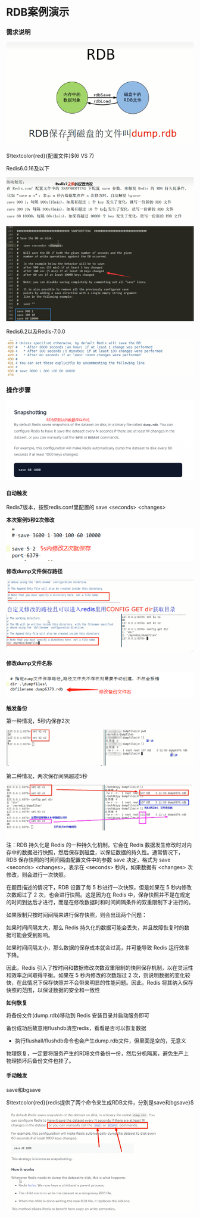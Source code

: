 # RDB案例演示

### 需求说明

![](images/3.需求说明.jpg)

$\textcolor{red}{配置文件}$(6 VS 7)

Redis6.0.16及以下

![](images/4.RDB6.0.16及以下配置1.jpg)

![](images/5.RDB6.0.16及以下配置2.jpg.jpg)

Redis6.2以及Redis-7.0.0

![](images/6.RDB7配置.jpg)

### 操作步骤

![](images/7.RDB触发方式.jpg)

#### 自动触发

Redis7版本，按照redis.conf里配置的 save \<seconds> \<changes>

**本次案例5秒2次修改**

![](images/8.5s内修改2次.png)

**修改dump文件保存路径**

![](images/9.dump文件路径.png)

**修改dump文件名称**

![](images/10.RDB修改备份文件名.png)

**触发备份**

第一种情况，5秒内保存2次

![](images/11.触发备份1.png)

第二种情况，两次保存间隔超过5秒

![](images/12.触发备份2.png)
  注：RDB 持久化是 Redis 的一种持久化机制，它会在 Redis 数据发生修改时对内存中的数据进行快照，然后保存到磁盘，以保证数据的持久性。通常情况下，RDB 保存快照的时间间隔由配置文件中的参数 save 决定，格式为 save \<seconds> \<changes>，表示在 \<seconds> 秒内，如果数据有 \<changes> 次修改，则会进行一次快照。

在题目描述的情况下，RDB 设置了每 5 秒进行一次快照，但是如果在 5 秒内修改次数超过了 2 次，也会进行快照。这是因为在 Redis 中，保存快照并不是在规定的时间到达后才进行，而是在修改数据时和时间间隔条件的双重限制下才进行的。

如果限制只按时间间隔来进行保存快照，则会出现两个问题：

如果时间间隔太大，那么 Redis 持久化的数据可能会丢失，并且故障恢复时的数据可能会受到影响。

如果时间间隔太小，那么数据的保存成本就会过高，并可能导致 Redis 运行效率下降。

因此，Redis 引入了按时间和数据修改次数双重限制的快照保存机制，以在灵活性和效率之间取得平衡。如果在 5 秒内修改的次数超过 2 次，则说明数据的变化较快，在此情况下保存快照并不会带来明显的性能问题。因此，Redis 将其纳入保存快照的范围，以保证数据的安全和一致性

**如何恢复**

将备份文件(dump.rdb)移动到 Redis 安装目录并启动服务即可

备份成功后故意用flushdb清空redis，看看是否可以恢复数据

- 执行flushall/flushdb命令也会产生dump.rdb文件，但里面是空的，无意义

物理恢复，一定要将服务产生的RDB文件备份一份，然后分机隔离，避免生产上物理损坏后备份文件也挂了。

#### 手动触发

save和bgsave

$\textcolor{red}{redis提供了两个命令来生成RDB文件，分别是save和bgsave}$

![](images/13.RDB手动保存.png)









